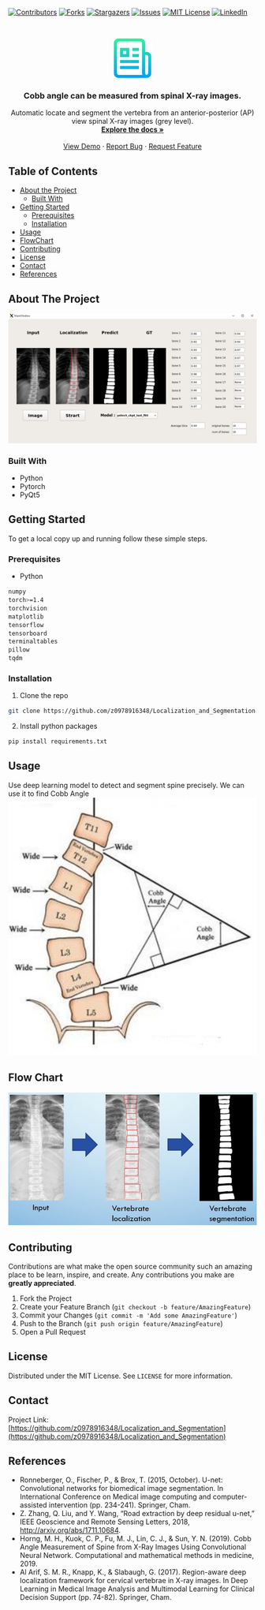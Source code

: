 <!--
*** Thanks for checking out this README Template. If you have a suggestion that would
*** make this better, please fork the repo and create a pull request or simply open
*** an issue with the tag "enhancement".
*** Thanks again! Now go create something AMAZING! :D
***
***
***
*** To avoid retyping too much info. Do a search and replace for the following:
*** github_username, repo_name, twitter_handle, email
-->





<!-- PROJECT SHIELDS -->
<!--
*** I'm using markdown "reference style" links for readability.
*** Reference links are enclosed in brackets [ ] instead of parentheses ( ).
*** See the bottom of this document for the declaration of the reference variables
*** for contributors-url, forks-url, etc. This is an optional, concise syntax you may use.
*** https://www.markdownguide.org/basic-syntax/#reference-style-links
-->
[![Contributors][contributors-shield]][contributors-url]
[![Forks][forks-shield]][forks-url]
[![Stargazers][stars-shield]][stars-url]
[![Issues][issues-shield]][issues-url]
[![MIT License][license-shield]][license-url]
[![LinkedIn][linkedin-shield]][linkedin-url]



<!-- PROJECT LOGO -->
<br />
<p align="center">
  <a href="https://github.com/z0978916348/Localization_and_Segmentation">
    <img src="images/logo.png" alt="Logo" width="80" height="80">
  </a>

  <h3 align="center">Cobb angle can be measured from spinal X-ray images.</h3>

  <p align="center">
    Automatic locate and segment the vertebra from an anterior-posterior (AP) view spinal X-ray images (grey level).
    <br />
    <a href="https://en.wikipedia.org/wiki/Cobb_angle"><strong>Explore the docs »</strong></a>
    <br />
    <br />
    <a href="https://github.com/z0978916348/Localization_and_Segmentation">View Demo</a>
    ·
    <a href="https://github.com/z0978916348/Localization_and_Segmentation/issues">Report Bug</a>
    ·
    <a href="https://github.com/z0978916348/Localization_and_Segmentation/issues">Request Feature</a>
  </p>
</p>



<!-- TABLE OF CONTENTS -->
## Table of Contents

* [About the Project](#about-the-project)
  * [Built With](#built-with)
* [Getting Started](#getting-started)
  * [Prerequisites](#prerequisites)
  * [Installation](#installation)
* [Usage](#usage)
* [FlowChart](#flowchart)
* [Contributing](#contributing)
* [License](#license)
* [Contact](#contact)
* [References](#References)



<!-- ABOUT THE PROJECT -->
## About The Project

<!-- [![Product Name Screen Shot][demo]](https://example.com) -->
[![Product Name Screen Shot][demo]](https://example.com)

<!-- Here's a blank template to get started:
**To avoid retyping too much info. Do a search and replace with your text editor for the following:**
`github_username`, `repo_name`, `twitter_handle`, `email` -->


### Built With

* []() Python
* []() Pytorch
* []() PyQt5



<!-- GETTING STARTED -->
## Getting Started

To get a local copy up and running follow these simple steps.

### Prerequisites

* Python
```sh
numpy
torch>=1.4
torchvision
matplotlib
tensorflow
tensorboard
terminaltables
pillow
tqdm
```

### Installation

1. Clone the repo
```sh
git clone https://github.com/z0978916348/Localization_and_Segmentation.git
```
2. Install python packages
```sh
pip install requirements.txt
```



<!-- USAGE EXAMPLES -->
## Usage

Use deep learning model to detect and segment spine precisely. We can use it to find Cobb Angle
![Cobb][Cobb]



<!-- _For more examples, please refer to the [Documentation](https://example.com)_ -->



<!-- ROADMAP -->
## Flow Chart

![flowchart][flowchart]


<!-- CONTRIBUTING -->
## Contributing

Contributions are what make the open source community such an amazing place to be learn, inspire, and create. Any contributions you make are **greatly appreciated**.

1. Fork the Project
2. Create your Feature Branch (`git checkout -b feature/AmazingFeature`)
3. Commit your Changes (`git commit -m 'Add some AmazingFeature'`)
4. Push to the Branch (`git push origin feature/AmazingFeature`)
5. Open a Pull Request



<!-- LICENSE -->
## License

Distributed under the MIT License. See `LICENSE` for more information.



<!-- CONTACT -->
## Contact

<!-- Your Name - [@twitter_handle](https://twitter.com/twitter_handle) - email -->

Project Link: [https://github.com/z0978916348/Localization_and_Segmentation](https://github.com/z0978916348/Localization_and_Segmentation)



<!-- ACKNOWLEDGEMENTS -->
## References

* []() Ronneberger, O., Fischer, P., & Brox, T. (2015, October). U-net: Convolutional networks for biomedical image segmentation. In International Conference on Medical image computing and computer-assisted intervention (pp. 234-241). Springer, Cham.
* []()Z. Zhang, Q. Liu, and Y. Wang, “Road extraction by deep residual u-net,” IEEE Geoscience and Remote Sensing Letters, 2018, http://arxiv.org/abs/1711.10684.
* []()Horng, M. H., Kuok, C. P., Fu, M. J., Lin, C. J., & Sun, Y. N. (2019). Cobb Angle Measurement of Spine from X-Ray Images Using Convolutional Neural Network. Computational and mathematical methods in medicine, 2019.
* []()Al Arif, S. M. R., Knapp, K., & Slabaugh, G. (2017). Region-aware deep localization framework for cervical vertebrae in X-ray images. In Deep Learning in Medical Image Analysis and Multimodal Learning for Clinical Decision Support (pp. 74-82). Springer, Cham.






<!-- MARKDOWN LINKS & IMAGES -->
<!-- https://www.markdownguide.org/basic-syntax/#reference-style-links -->
[contributors-shield]: https://img.shields.io/github/contributors/z0978916348/repo.svg?style=flat-square
[contributors-url]: https://github.com/z0978916348/repo/graphs/contributors
[forks-shield]: https://img.shields.io/github/forks/z0978916348/repo.svg?style=flat-square
[forks-url]: https://github.com/z0978916348/repo/network/members
[stars-shield]: https://img.shields.io/github/stars/z0978916348/repo.svg?style=flat-square
[stars-url]: https://github.com/z0978916348/repo/stargazers
[issues-shield]: https://img.shields.io/github/issues/z0978916348/repo.svg?style=flat-square
[issues-url]: https://github.com/z0978916348/repo/issues
[license-shield]: https://img.shields.io/github/license/z0978916348/repo.svg?style=flat-square
[license-url]: https://github.com/z0978916348/repo/blob/master/LICENSE.txt
[linkedin-shield]: https://img.shields.io/badge/-LinkedIn-black.svg?style=flat-square&logo=linkedin&colorB=555
[linkedin-url]: https://linkedin.com/in/z0978916348
[product-screenshot]: images/screenshot.png
[demo]: images/demo.jpg
[Cobb]: images/Cobb.jpg
[FlowChart]: images/flowchart.jpg
